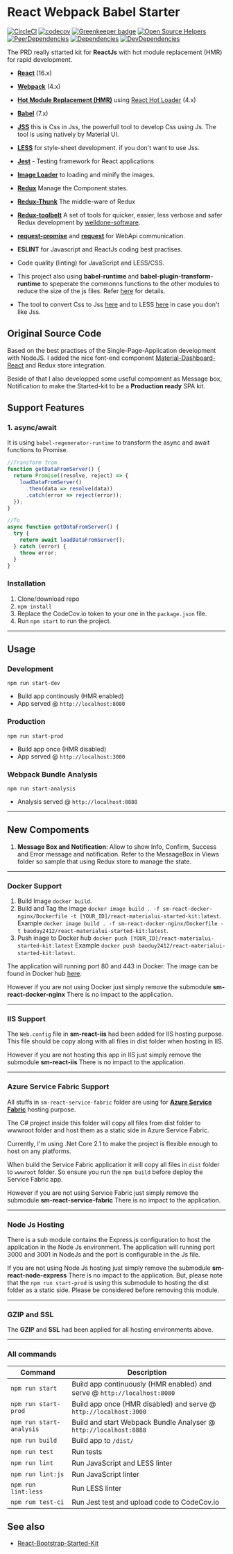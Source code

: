# React Webpack Babel Starter

[![CircleCI](https://circleci.com/gh/baoduy/React-MaterialUI-Started-Kit.svg?style=svg)](https://circleci.com/gh/baoduy/React-MaterialUI-Started-Kit)
[![codecov](https://codecov.io/gh/baoduy/React-MaterialUI-Started-Kit/branch/develop/graph/badge.svg)](https://codecov.io/gh/baoduy/React-MaterialUI-Started-Kit) [![Greenkeeper badge](https://badges.greenkeeper.io/baoduy/React-MaterialUI-Started-Kit.svg)](https://greenkeeper.io/)
[![Open Source Helpers](https://www.codetriage.com/baoduy/react-materialui-started-kit/badges/users.svg)](https://www.codetriage.com/baoduy/react-materialui-started-kit)
[![PeerDependencies](https://img.shields.io/david/peer/baoduy/React-MaterialUI-Started-Kit.svg)](https://david-dm.org/baoduy/React-MaterialUI-Started-Kit?type=peer)
[![Dependencies](https://img.shields.io/david/baoduy/React-MaterialUI-Started-Kit.svg)](https://david-dm.org/baoduy/React-MaterialUI-Started-Kit)
[![DevDependencies](https://img.shields.io/david/dev/baoduy/React-MaterialUI-Started-Kit.svg)](https://david-dm.org/baoduy/React-MaterialUI-Started-Kit?type=develop)

The PRD really sttarted kit for **ReactJs** with hot module replacement (HMR) for rapid development.

- **[React](https://facebook.github.io/react/)** (16.x)
- **[Webpack](https://webpack.js.org/)** (4.x)
- **[Hot Module Replacement (HMR)](https://webpack.js.org/guides/hmr-react/)** using [React Hot Loader](https://github.com/gaearon/react-hot-loader) (4.x)
- **[Babel](http://babeljs.io/)** (7.x)
- **[JSS](http://cssinjs.org/?v=v9.8.7)** this is Css in Jss, the powerfull tool to develop Css using Js. The tool is using natively by Material UI.
- **[LESS](http://lesscss.org/)** for style-sheet development. if you don't want to use Jss.
- **[Jest](https://facebook.github.io/jest/)** - Testing framework for React applications
- **[Image Loader](https://github.com/vanwagonet/img-loader)** to loading and minify the images.
- **[Redux](https://redux.js.org/)** Manage the Component states.
- **[Redux-Thunk](https://github.com/reduxjs/redux-thunk)** The middle-ware of Redux
- **[Redux-toolbelt](https://github.com/welldone-software/redux-toolbelt)** A set of tools for quicker, easier, less verbose and safer Redux development by [welldone-software](http://welldone-software.com/).
- **[request-promise](https://github.com/request/request-promise)** and **[request](https://github.com/request/request)** for WebApi communication.

- **ESLINT** for Javascript and ReactJs coding best practises.
- Code quality (linting) for JavaScript and LESS/CSS.

- This project also using **babel-runtime** and **babel-plugin-transform-runtime** to speperate the commonns functions to the other modules to reduce the size of the js files. Refer [here](babel-plugin-transform-runtime) for details.

* The tool to convert Css to Jss [here](https://github.com/cssinjs/cli) and to LESS [here](http://kronus.me/cn/css2less/) in case you don't like Jss.

## Original Source Code

Based on the best practises of the Single-Page-Application development with NodeJS. I added the nice font-end component [Material-Dashboard-React](https://github.com/creativetimofficial/material-dashboard-react) and Redux store integration.

Beside of that I also developped some useful compoment as Message box, Notification to make the Started-kit to be a **Production ready** SPA kit.

## Support Features

### 1. async/await

It is using `babel-regenerator-runtime` to transform the async and await functions to Promise.

```javascript
//Transform from
function getDataFromServer() {
  return Promise((resolve, reject) => {
    loadDataFromServer()
      .then(data => resolve(data))
      .catch(error => reject(error));
  });
}

//To
async function getDataFromServer() {
  try {
    return await loadDataFromServer();
  } catch (error) {
    throw error;
  }
}
```

### Installation

1.  Clone/download repo
2.  `npm install`
3.  Replace the CodeCov.io token to your one in the `package.json` file.
4.  Run `npm start` to run the project.

---

## Usage

### Development

`npm run start-dev`

- Build app continously (HMR enabled)
- App served @ `http://localhost:8080`

### Production

`npm run start-prod`

- Build app once (HMR disabled)
- App served @ `http://localhost:3000`

### Webpack Bundle Analysis

`npm run start-analysis`

- Analysis served @ `http://localhost:8888`

---

## New Compoments

1.  **Message Box and Notification**: Allow to show Info, Confirm, Success and Error message and notification. Refer to the MessageBox in Views folder so sample that using Redux store to manage the state.

---

### Docker Support

1.  Build Image `docker build`.
2.  Build and Tag the image `docker image build . -f sm-react-docker-nginx/Dockerfile -t [YOUR_ID]/react-materialui-started-kit:latest`.
    Example `docker image build . -f sm-react-docker-nginx/Dockerfile -t baoduy2412/react-materialui-started-kit:latest`.
3.  Push inage to Docker hub `docker push [YOUR_ID]/react-materialui-started-kit:latest`
    Example `docker push baoduy2412/react-materialui-started-kit:latest`.

The application will running port 80 and 443 in Docker.
The image can be found in Docker hub [here](https://hub.docker.com/r/baoduy2412/react-materialui-started-kit/).

However if you are not using Docker just simply remove the submodule **sm-react-docker-nginx** There is no impact to the application.

---

### IIS Support

The `Web.config` file in **sm-react-iis** had been added for IIS hosting purpose. This file should be copy along with all files in dist folder when hosting in IIS.

However if you are not hosting this app in IIS just simply remove the submodule **sm-react-iis** There is no impact to the application.

---

### Azure Service Fabric Support

All stuffs in `sm-react-service-fabric` folder are using for **[Azure Service Fabric](https://azure.microsoft.com/en-us/services/service-fabric/)** hosting purpose.

The C# project inside this folder will copy all files from dist folder to wwwroot folder and host them as a static side in Azure Service Fabric.

Currently, I'm using .Net Core 2.1 to make the project is flexible enough to host on any platforms.

When build the Service Fabric application it will copy all files in `dist` folder to `wwwroot` folder. So ensure you run the `npm build` before deploy the Service Fabric app.

However if you are not using Service Fabric just simply remove the submodule **sm-react-service-fabric** There is no impact to the application.

---

### Node Js Hosting

There is a sub module contains the Express.js configuration to host the application in the Node Js environment.
The application will running port 3000 and 3001 in NodeJs and the port is configurable in the Js file.

If you are not using Node Js hosting just simply remove the submodule **sm-react-node-express** There is no impact to the application.
But, please note that the `npm run start-prod` is using this submodule to hosting the dist folder as a static side. Please be considered before removing this module.

---

### GZIP and SSL

The **GZIP** and **SSL** had been applied for all hosting environments above.

---

### All commands

| Command                  | Description                                                              |
| ------------------------ | ------------------------------------------------------------------------ |
| `npm run start`          | Build app continuously (HMR enabled) and serve @ `http://localhost:8080` |
| `npm run start-prod`     | Build app once (HMR disabled) and serve @ `http://localhost:3000`        |
| `npm run start-analysis` | Build and start Webpack Bundle Analyser @ `http://localhost:8888`        |
| `npm run build`          | Build app to `/dist/`                                                    |
| `npm run test`           | Run tests                                                                |
| `npm run lint`           | Run JavaScript and LESS linter                                           |
| `npm run lint:js`        | Run JavaScript linter                                                    |
| `npm run lint:less`      | Run LESS linter                                                          |
| `npm rum test-ci`        | Run Jest test and upload code to CodeCov.io                              |

## See also

- [React-Bootstrap-Started-Kit](https://github.com/baoduy/React-Bootstrap-Started-Kit)
